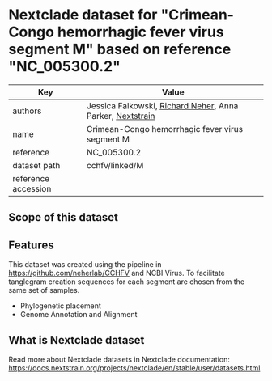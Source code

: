 # Nextclade dataset for "Crimean-Congo hemorrhagic fever virus segment M" based on reference "NC_005300.2"

| Key                 | Value                                                                                                       |
| ------------------- | ----------------------------------------------------------------------------------------------------------- |
| authors             | Jessica Falkowski, [Richard Neher](https://neherlab.org), Anna Parker, [Nextstrain](https://nextstrain.org) |
| name                | Crimean-Congo hemorrhagic fever virus segment M                                                             |
| reference           | NC_005300.2                                                                                                 |
| dataset path        | cchfv/linked/M                                                                                              |
| reference accession |                                                                                                             |

## Scope of this dataset

## Features

This dataset was created using the pipeline in https://github.com/neherlab/CCHFV and NCBI Virus. To facilitate tanglegram creation sequences for each segment are chosen from the same set of samples.

- Phylogenetic placement
- Genome Annotation and Alignment

## What is Nextclade dataset

Read more about Nextclade datasets in Nextclade documentation: https://docs.nextstrain.org/projects/nextclade/en/stable/user/datasets.html
